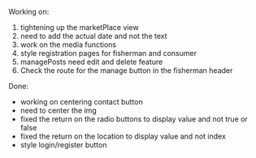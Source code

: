 Working on:
1. tightening up the marketPlace view
2. need to add the actual date and not the text
3. work on the media functions
4. style registration pages for fisherman and consumer
5. managePosts need edit and delete feature
6. Check the route for the manage button in the fisherman header


Done:
- working on centering contact button
- need to center the img
- fixed the return on the radio buttons to display value and not true or false
- fixed the return on the location to display value and not index
- style login/register button